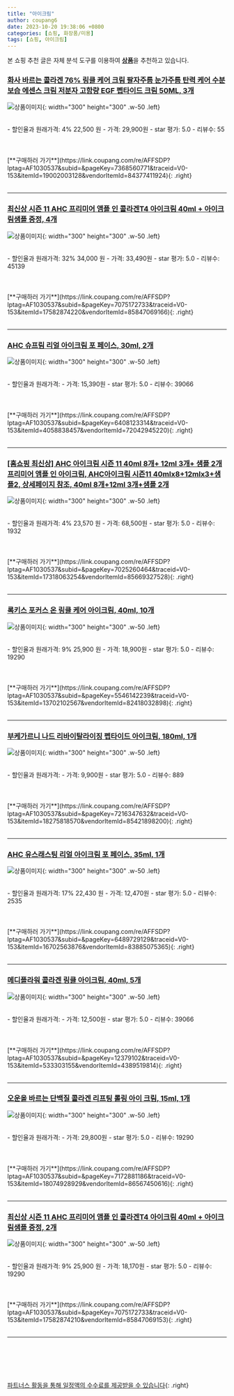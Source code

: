 ```yaml
---
title: "아이크림"
author: coupang6
date: 2023-10-20 19:38:06 +0800
categories: [쇼핑, 화장품/미용]
tags: [쇼핑, 아이크림]
---
```


본 쇼핑 추천 글은 자체 분석 도구를 이용하여 [**상품**](https://link.coupang.com/a/bao1ui)을 추천하고 있습니다.

### [화사 바르는 콜라겐 76% 링클 케어 크림 팔자주름 눈가주름 탄력 케어 수분 보습 에센스 크림 저분자 고함량 EGF 펩타이드 크림 50ML, 3개](https://link.coupang.com/re/AFFSDP?lptag=AF1030537&subid=&pageKey=7368560771&traceid=V0-153&itemId=19002003128&vendorItemId=84377411924)

![상품이미지](https://thumbnail10.coupangcdn.com/thumbnails/remote/230x230ex/image/vendor_inventory/899b/a71e9745c1ff90a00daa5d4983278e5e38aa639ca554ef973b915d2d29e4.jpg){: width="300" height="300" .w-50 .left}


<br>
- 할인율과 원래가격: 4%  22,500   원
- 가격: 29,900원
- star 평가: 5.0
- 리뷰수: 55
<br>
<br>
<br>
<br>
[**구매하러 가기**](https://link.coupang.com/re/AFFSDP?lptag=AF1030537&subid=&pageKey=7368560771&traceid=V0-153&itemId=19002003128&vendorItemId=84377411924){: .right}
<br>
<br>

---

### [최신상 시즌 11 AHC 프리미어 앰플 인 콜라겐T4 아이크림 40ml + 아이크림샘플 증정, 4개](https://link.coupang.com/re/AFFSDP?lptag=AF1030537&subid=&pageKey=7075172733&traceid=V0-153&itemId=17582874220&vendorItemId=85847069166)

![상품이미지](https://thumbnail9.coupangcdn.com/thumbnails/remote/230x230ex/image/vendor_inventory/93c2/85afcc04606989a8186cd1eb1363272f323c09f0e5ae19698aba906ec063.jpg){: width="300" height="300" .w-50 .left}


<br>
- 할인율과 원래가격: 32%  34,000   원
- 가격: 33,490원
- star 평가: 5.0
- 리뷰수: 45139
<br>
<br>
<br>
<br>
[**구매하러 가기**](https://link.coupang.com/re/AFFSDP?lptag=AF1030537&subid=&pageKey=7075172733&traceid=V0-153&itemId=17582874220&vendorItemId=85847069166){: .right}
<br>
<br>

---

### [AHC 슈프림 리얼 아이크림 포 페이스, 30ml, 2개](https://link.coupang.com/re/AFFSDP?lptag=AF1030537&subid=&pageKey=6408123314&traceid=V0-153&itemId=4058838457&vendorItemId=72042945220)

![상품이미지](https://thumbnail6.coupangcdn.com/thumbnails/remote/230x230ex/image/retail/images/4023575887589961-0150f52f-f3ac-42df-88eb-00fea7d85107.jpg){: width="300" height="300" .w-50 .left}


<br>
- 할인율과 원래가격: 
- 가격: 15,390원
- star 평가: 5.0
- 리뷰수: 39066
<br>
<br>
<br>
<br>
[**구매하러 가기**](https://link.coupang.com/re/AFFSDP?lptag=AF1030537&subid=&pageKey=6408123314&traceid=V0-153&itemId=4058838457&vendorItemId=72042945220){: .right}
<br>
<br>

---

### [[홈쇼핑 최신상] AHC 아이크림 시즌 11 40ml 8개+ 12ml 3개+ 샘플 2개 프리미어 앰플 인 아이크림, AHC아이크림 시즌11 40mlx8+12mlx3+샘플2, 상세페이지 참조, 40ml 8개+12ml 3개+샘플 2개](https://link.coupang.com/re/AFFSDP?lptag=AF1030537&subid=&pageKey=7025260464&traceid=V0-153&itemId=17318063254&vendorItemId=85669327528)

![상품이미지](https://thumbnail6.coupangcdn.com/thumbnails/remote/230x230ex/image/vendor_inventory/91fb/df53bbdd95b853eab78ed7a4ca0f6d36ae4e494ca6823cae42217b4934f1.jpg){: width="300" height="300" .w-50 .left}


<br>
- 할인율과 원래가격: 4%  23,570   원
- 가격: 68,500원
- star 평가: 5.0
- 리뷰수: 1932
<br>
<br>
<br>
<br>
[**구매하러 가기**](https://link.coupang.com/re/AFFSDP?lptag=AF1030537&subid=&pageKey=7025260464&traceid=V0-153&itemId=17318063254&vendorItemId=85669327528){: .right}
<br>
<br>

---

### [록키스 포커스 온 링클 케어 아이크림, 40ml, 10개](https://link.coupang.com/re/AFFSDP?lptag=AF1030537&subid=&pageKey=5546142239&traceid=V0-153&itemId=13702102567&vendorItemId=82418032898)

![상품이미지](https://thumbnail8.coupangcdn.com/thumbnails/remote/230x230ex/image/vendor_inventory/af40/4069f0c9e4cdb66b68c36d1159d78e2d4820dc2c47fa8ec42349c7b3488a.jpg){: width="300" height="300" .w-50 .left}


<br>
- 할인율과 원래가격: 9%  25,900   원
- 가격: 18,900원
- star 평가: 5.0
- 리뷰수: 19290
<br>
<br>
<br>
<br>
[**구매하러 가기**](https://link.coupang.com/re/AFFSDP?lptag=AF1030537&subid=&pageKey=5546142239&traceid=V0-153&itemId=13702102567&vendorItemId=82418032898){: .right}
<br>
<br>

---

### [부케가르니 나드 리바이탈라이징 펩타이드 아이크림, 180ml, 1개](https://link.coupang.com/re/AFFSDP?lptag=AF1030537&subid=&pageKey=7216347632&traceid=V0-153&itemId=18275818570&vendorItemId=85421898200)

![상품이미지](https://thumbnail7.coupangcdn.com/thumbnails/remote/230x230ex/image/retail/images/5310428610866897-407aca38-0cb6-4c2a-bb78-59f3b72034f6.jpg){: width="300" height="300" .w-50 .left}


<br>
- 할인율과 원래가격: 
- 가격: 9,900원
- star 평가: 5.0
- 리뷰수: 889
<br>
<br>
<br>
<br>
[**구매하러 가기**](https://link.coupang.com/re/AFFSDP?lptag=AF1030537&subid=&pageKey=7216347632&traceid=V0-153&itemId=18275818570&vendorItemId=85421898200){: .right}
<br>
<br>

---

### [AHC 유스래스팅 리얼 아이크림 포 페이스, 35ml, 1개](https://link.coupang.com/re/AFFSDP?lptag=AF1030537&subid=&pageKey=6489729129&traceid=V0-153&itemId=16702563876&vendorItemId=83885075365)

![상품이미지](https://thumbnail9.coupangcdn.com/thumbnails/remote/230x230ex/image/retail/images/1592172910253516-622dd4ed-7967-4b9b-9fc7-73b74ffe54cb.jpg){: width="300" height="300" .w-50 .left}


<br>
- 할인율과 원래가격: 17%  22,430   원
- 가격: 12,470원
- star 평가: 5.0
- 리뷰수: 2535
<br>
<br>
<br>
<br>
[**구매하러 가기**](https://link.coupang.com/re/AFFSDP?lptag=AF1030537&subid=&pageKey=6489729129&traceid=V0-153&itemId=16702563876&vendorItemId=83885075365){: .right}
<br>
<br>

---

### [메디플라워 콜라겐 링클 아이크림, 40ml, 5개](https://link.coupang.com/re/AFFSDP?lptag=AF1030537&subid=&pageKey=12379102&traceid=V0-153&itemId=533303155&vendorItemId=4389519814)

![상품이미지](https://thumbnail10.coupangcdn.com/thumbnails/remote/230x230ex/image/retail/images/461246269194688-ab3e229c-fb88-46e1-a084-f20f7d912dc9.jpg){: width="300" height="300" .w-50 .left}


<br>
- 할인율과 원래가격: 
- 가격: 12,500원
- star 평가: 5.0
- 리뷰수: 39066
<br>
<br>
<br>
<br>
[**구매하러 가기**](https://link.coupang.com/re/AFFSDP?lptag=AF1030537&subid=&pageKey=12379102&traceid=V0-153&itemId=533303155&vendorItemId=4389519814){: .right}
<br>
<br>

---

### [오운올 바르는 단백질 콜라겐 리프팅 롤링 아이 크림, 15ml, 1개](https://link.coupang.com/re/AFFSDP?lptag=AF1030537&subid=&pageKey=7172881186&traceid=V0-153&itemId=18074928929&vendorItemId=86567450616)

![상품이미지](https://thumbnail6.coupangcdn.com/thumbnails/remote/230x230ex/image/vendor_inventory/0dd1/0f78d9a112a53ea2b5c1c684aea325653122d1fa88f817a15f2ca6fc32b3.jpg){: width="300" height="300" .w-50 .left}


<br>
- 할인율과 원래가격: 
- 가격: 29,800원
- star 평가: 5.0
- 리뷰수: 19290
<br>
<br>
<br>
<br>
[**구매하러 가기**](https://link.coupang.com/re/AFFSDP?lptag=AF1030537&subid=&pageKey=7172881186&traceid=V0-153&itemId=18074928929&vendorItemId=86567450616){: .right}
<br>
<br>

---

### [최신상 시즌 11 AHC 프리미어 앰플 인 콜라겐T4 아이크림 40ml + 아이크림샘플 증정, 2개](https://link.coupang.com/re/AFFSDP?lptag=AF1030537&subid=&pageKey=7075172733&traceid=V0-153&itemId=17582874210&vendorItemId=85847069153)

![상품이미지](https://thumbnail7.coupangcdn.com/thumbnails/remote/230x230ex/image/vendor_inventory/fd74/cd5330230380b56b23291bc41c66d4349b2f8b3429f184c70440140c2545.jpg){: width="300" height="300" .w-50 .left}


<br>
- 할인율과 원래가격: 9%  25,900   원
- 가격: 18,170원
- star 평가: 5.0
- 리뷰수: 19290
<br>
<br>
<br>
<br>
[**구매하러 가기**](https://link.coupang.com/re/AFFSDP?lptag=AF1030537&subid=&pageKey=7075172733&traceid=V0-153&itemId=17582874210&vendorItemId=85847069153){: .right}
<br>
<br>

---
<br><br><br><br><br> [파트너스 활동을 통해 일정액의 수수료를 제공받을 수 있습니다](https://link.coupang.com/a/bao1ui){: .right}